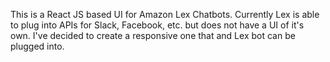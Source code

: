 This is a React JS based UI for Amazon Lex Chatbots. Currently Lex is able to plug into APIs for Slack, Facebook, etc.
but does not have a UI of it's own. I've decided to create a responsive one that and Lex bot can be plugged into.